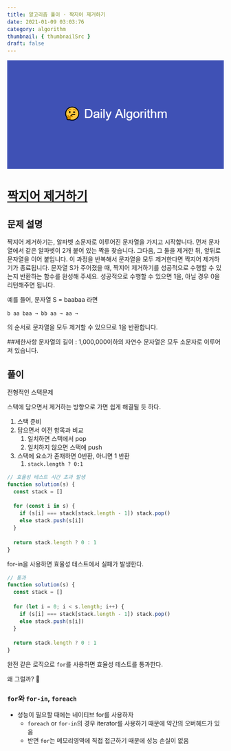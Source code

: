 ```yaml
---
title: 알고리즘 풀이 - 짝지어 제거하기
date: 2021-01-09 03:03:76
category: algorithm
thumbnail: { thumbnailSrc }
draft: false
---
```


![picture 22](images/2021-03-09/ba0118f82c0feeca7e76871c011166f54043143d3dd0994493963b5334b3472f.png)

# [짝지어 제거하기](https://programmers.co.kr/learn/courses/30/lessons/12973)

## 문제 설명

짝지어 제거하기는, 알파벳 소문자로 이루어진 문자열을 가지고 시작합니다. 먼저 문자열에서 같은 알파벳이 2개 붙어 있는 짝을 찾습니다. 그다음, 그 둘을 제거한 뒤, 앞뒤로 문자열을 이어 붙입니다. 이 과정을 반복해서 문자열을 모두 제거한다면 짝지어 제거하기가 종료됩니다. 문자열 S가 주어졌을 때, 짝지어 제거하기를 성공적으로 수행할 수 있는지 반환하는 함수를 완성해 주세요. 성공적으로 수행할 수 있으면 1을, 아닐 경우 0을 리턴해주면 됩니다.

예를 들어, 문자열 S = baabaa 라면

```
b aa baa → bb aa → aa →
```

의 순서로 문자열을 모두 제거할 수 있으므로 1을 반환합니다.

##제한사항
문자열의 길이 : 1,000,000이하의 자연수
문자열은 모두 소문자로 이루어져 있습니다.

## 풀이

전형적인 스택문제

스택에 담으면서 제거하는 방향으로 가면 쉽게 해결될 듯 하다.

1. 스택 준비
2. 담으면서 이전 항목과 비교
   1. 일치하면 스택에서 pop
   2. 일치하지 않으면 스택에 push
3. 스택에 요소가 존재하면 0반환, 아니면 1 반환
   1. `stack.length ? 0:1`

```javascript
// 효율성 테스트 시간 초과 발생
function solution(s) {
  const stack = []

  for (const i in s) {
    if (s[i] === stack[stack.length - 1]) stack.pop()
    else stack.push(s[i])
  }

  return stack.length ? 0 : 1
}
```

for-in을 사용하면 효율성 테스트에서 실패가 발생한다.

```javascript
// 통과
function solution(s) {
  const stack = []

  for (let i = 0; i < s.length; i++) {
    if (s[i] === stack[stack.length - 1]) stack.pop()
    else stack.push(s[i])
  }

  return stack.length ? 0 : 1
}
```

완전 같은 로직으로 `for`를 사용하면 효율성 테스트를 통과한다.

왜 그럴까? 🤔

### `for`와 `for-in`, `foreach`

- 성능이 필요할 때에는 네이티브 for를 사용하자
  - `foreach` or `for-in`의 경우 iterator를 사용하기 때문에 약간의 오버헤드가 있음
  - 반면 `for`는 메모리영역에 직접 접근하기 때문에 성능 손실이 없음
